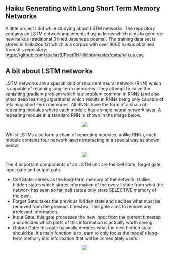 ## Haiku Generating with Long Short Term Memory Networks

A little project I did while studying about LSTM networks. The repository contains an LSTM network implemented using keras which aims to generate new haikus (traditional 3 lined Japanese poems). The training data set is stored in haikuzou.txt which is a corpus with over 8000 haikus obtained from this repository: https://github.com/sballas8/PoetRNN/blob/master/data/haikus.csv. 

## A bit about LSTM networks 
LSTM networks are a special kind of recurrent neural network (RNN) which is capable of retaining long-term memories. They attempt to solve the vanishing gradient problem which is a problem common in RNNs (and also other deep learning algorithms) which results in RNNs being only capable of retaining short-term memories. All RNNs have the form of a chain of repeating modules where each module has a single neural network layer. A repeating module in a standard RNN is shown in the image below.  

<p align="center">
  <img src="https://user-images.githubusercontent.com/35329219/57978201-a754d000-7a4b-11e9-99df-3b9d203c548b.JPG">
</p>

Whilst LSTMs also form a chain of repeating modules, unlike RNNs, each module contains four network layers interacting in a special way as shown below:

<p align="center">
  <img src="https://user-images.githubusercontent.com/35329219/57978207-c05d8100-7a4b-11e9-9261-19c4f60ae6e7.JPG">
</p>

The 4 important components of an LSTM unit are the cell state, forget gate, input gate and output gate. 
- Cell State: serves as the long-term memory of the network. Unlike hidden states which stores information of the overall state from what the network has seen so far, cell states only store SELECTIVE memory of the past. 
- Forget Gate: takes the previous hidden state and decides what must be removed from the previous timestep. This gate aims to remove any irrelevant information. 
- Input Gate: this gate processes the new input from the current timestep and decides which parts of this information is actually worth saving.
- Output Gate: this gate basically decides what the next hidden state should be. It's main function is to learn to only focus the model's long-term memory into information that will be immediately useful. 

<p align="center">
  <img src="https://user-images.githubusercontent.com/35329219/57978215-e5ea8a80-7a4b-11e9-841d-a73b84ab33e6.JPG">
</p>

